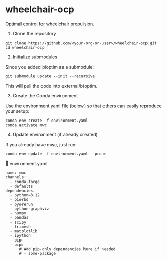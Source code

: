 # wheelchair-ocp
Optimal control for wheelchair propulsion.

1. Clone the repository
```
git clone https://github.com/<your-org-or-user>/wheelchair-ocp.git
cd wheelchair-ocp
```

2. Initialize submodules

Since you added bioptim as a submodule:
```
git submodule update --init --recursive
```

This will pull the code into external/bioptim.

3. Create the Conda environment

Use the environment.yaml file (below) so that others can easily reproduce your setup:
```
conda env create -f environment.yaml
conda activate mwc
```

4. Update environment (if already created)

If you already have mwc, just run:
```
conda env update -f environment.yaml --prune
```

📄 environment.yaml
```
name: mwc
channels:
  - conda-forge
  - defaults
dependencies:
  - python=3.12
  - biorbd
  - pyorerun
  - python-graphviz
  - numpy
  - pandas
  - scipy
  - trimesh
  - matplotlib
  - ipython
  - pip
  - pip:
      # Add pip-only dependencies here if needed
      # - some-package      
```
